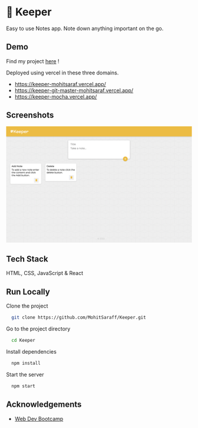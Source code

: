 
# 📒 Keeper

Easy to use Notes app. Note down anything important on the go.


## Demo

Find my project [here](https://keeper-mohitsaraf.vercel.app/) !

Deployed using vercel in these three domains.

- https://keeper-mohitsaraf.vercel.app/
- https://keeper-git-master-mohitsaraf.vercel.app/
- https://keeper-mocha.vercel.app/


## Screenshots

![App Screenshot](https://raw.githubusercontent.com/MohitSaraff/Keeper/master/public/images/Screenshot.png)


## Tech Stack

HTML, CSS, JavaScript & React


## Run Locally

Clone the project

```bash
  git clone https://github.com/MohitSaraff/Keeper.git
```

Go to the project directory

```bash
  cd Keeper
```

Install dependencies

```bash
  npm install
```

Start the server

```bash
  npm start
```


## Acknowledgements

 - [Web Dev Bootcamp](https://www.udemy.com/course/the-complete-web-development-bootcamp)

